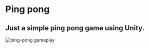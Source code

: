 # Ping pong
Just a simple ping pong game using Unity.
---
![ping-pong gameplay](https://user-images.githubusercontent.com/88709818/221185071-78745c32-1b17-4989-8e2b-2dc66b5be3b1.png)


